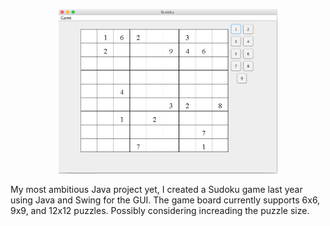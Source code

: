<p align="center">
  <img src="screenshot.png" width="350"/>
</p>

My most ambitious Java project yet, I created a Sudoku game last year using Java and Swing for the GUI. The game board currently supports 6x6, 9x9, and 12x12 puzzles. Possibly considering increading the puzzle size. 
